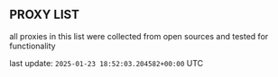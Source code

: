 ## PROXY LIST

all proxies in this list were collected from open sources and tested for functionality

last update: `2025-01-23 18:52:03.204582+00:00` UTC